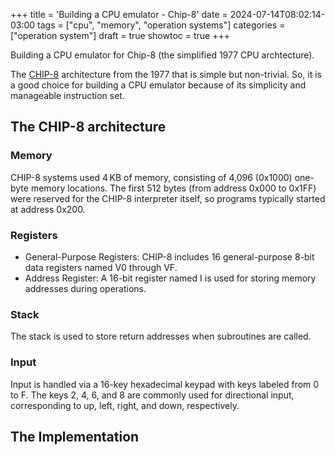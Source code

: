 +++
title = 'Building a CPU emulator - Chip-8'
date = 2024-07-14T08:02:14-03:00
tags = ["cpu", "memory", "operation systems"]
categories = ["operation system"]
draft = true
showtoc = true
+++

Building a CPU emulator for Chip-8 (the simplified 1977 CPU archtecture).

<!--more-->

The [CHIP-8](https://en.wikipedia.org/wiki/CHIP-8) architecture from the 1977 
that is simple but non-trivial. So, it is a good choice for building a CPU 
emulator because of its simplicity and manageable instruction set.

## The CHIP-8 architecture

### Memory

CHIP-8 systems used 4 KB of memory, consisting of 4,096 (0x1000) one-byte memory locations. 
The first 512 bytes (from address 0x000 to 0x1FF) were reserved for the CHIP-8
interpreter itself, so programs typically started at address 0x200.


### Registers
- General-Purpose Registers: 
CHIP-8 includes 16 general-purpose 8-bit data registers named V0 through VF.
- Address Register: 
A 16-bit register named I is used for storing memory addresses during operations.

### Stack
The stack is used to store return addresses when subroutines are called.

### Input
Input is handled via a 16-key hexadecimal keypad with keys labeled from 0 to F. 
The keys 2, 4, 6, and 8 are commonly used for directional input, 
corresponding to up, left, right, and down, respectively.

## The Implementation
